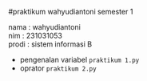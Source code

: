 #praktikum wahyudiantoni semester 1
<div> nama : wahyudiantoni</div>
<div> nim : 231031053</div>
<div> prodi : sistem informasi B</div>

* pengenalan variabel `praktikum 1.py`
* oprator `praktikum 2.py`
